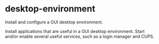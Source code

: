 desktop-environment
===================

Install and configure a GUI desktop environment.

Install applications that are useful in a GUI desktop environment. Start and/or
enable several useful services, such as a login manager and CUPS.
